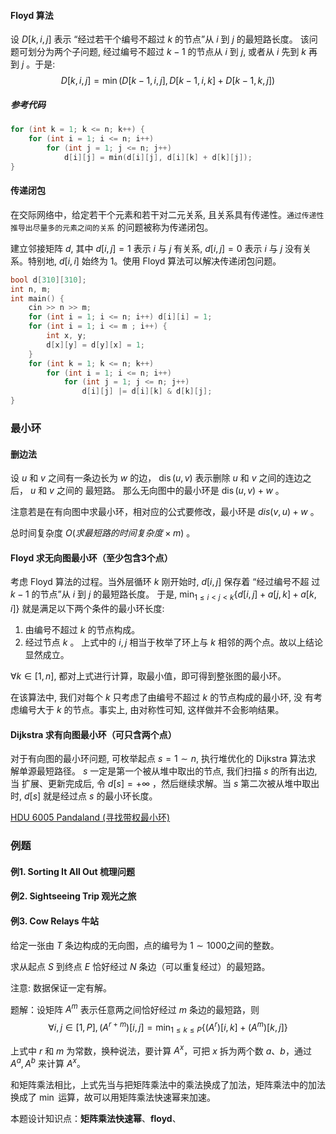 #### Floyd 算法

设 $D[k, i, j]$ 表示 “经过若干个编号不超过 $k$ 的节点”从 $i$ 到 $j$ 的最短路长度。 该问题可划分为两个子问题, 经过编号不超过 $k-1$ 的节点从 $i$ 到 $j$, 或者从 $i$ 先到 $k$ 再到 $j$ 。于是:
$$
D[k, i, j]=\min (D[k-1, i, j], D[k-1, i, k]+D[k-1, k, j])
$$

##### 参考代码
```c++
for (int k = 1; k <= n; k++) {
    for (int i = 1; i <= n; i++)
        for (int j = 1; j <= n; j++)
            d[i][j] = min(d[i][j], d[i][k] + d[k][j]);
}
```

#### 传递闭包
在交际网络中，给定若干个元素和若干对二元关系, 且关系具有传递性。``通过传递性推导出尽量多的元素之间的关系`` 的问题被称为传递闭包。

建立邻接矩阵 $d$, 其中 $d[i, j]=1$ 表示 $i$ 与 $j$ 有关系, $d[i, j]=0$ 表示 $i$ 与 $j$ 没有关系。特别地, $d[i, i]$ 始终为 1。使用 Floyd 算法可以解决传递闭包问题。

```c++
bool d[310][310];
int n, m;
int main() {
    cin >> n >> m;
    for (int i = 1; i <= n; i++) d[i][i] = 1;
    for (int i = 1; i <= m ; i++) {
        int x, y;
        d[x][y] = d[y][x] = 1;
    }
    for (int k = 1; k <= n; k++)
        for (int i = 1; i <= n; i++)
            for (int j = 1; j <= n; j++)
                d[i][j] |= d[i][k] & d[k][j];
}
```
### 最小环
#### 删边法
设 $u$ 和 $v$ 之间有一条边长为 $w$ 的边， $\operatorname{dis}(u, v)$ 表示删除 $u$ 和 $v$ 之间的连边之后， $u$ 和 $v$ 之间的 最短路。
那么无向图中的最小环是 $\operatorname{dis}(u, v)+w$ 。

注意若是在有向图中求最小环，相对应的公式要修改，最小环是 $dis(v, u)+w$ 。

总时间复杂度 $O(求最短路的时间复杂度 \times m)$ 。

#### Floyd 求无向图最小环（至少包含3个点）
考虑 Floyd 算法的过程。当外层循环 $k$ 刚开始时, $d[i, j]$ 保存着 “经过编号不超 过 $k-1$ 的节点”从 $i$ 到 $j$ 的最短路长度。
于是, $\min _{1 \leq i<j<k}\{d[i, j]+a[j, k]+a[k, i]\}$ 就是满足以下两个条件的最小环长度:
1. 由编号不超过 $k$ 的节点构成。
2. 经过节点 $k$ 。
上式中的 $i, j$ 相当于枚举了环上与 $k$ 相邻的两个点。故以上结论显然成立。 

$\forall k \in[1, n]$, 都对上式进行计算，取最小值，即可得到整张图的最小环。

在该算法中, 我们对每个 $k$ 只考虑了由编号不超过 $k$ 的节点构成的最小环, 没 有考虑编号大于 $k$ 的节点。事实上, 由对称性可知, 这样做并不会影响结果。

#### Dijkstra 求有向图最小环（可只含两个点）
对于有向图的最小环问题, 可枚举起点 $s=1 \sim n$, 执行堆优化的 Dijkstra 算法求 解单源最短路径。 $s$ 一定是第一个被从堆中取出的节点, 我们扫描 $s$ 的所有出边, 当 扩展、更新完成后, 令 $d[s]=+\infty$ ，然后继续求解。当 $s$ 第二次被从堆中取出时, $d[s]$ 就是经过点 $s$ 的最小环长度。

[HDU 6005 Pandaland (寻找带权最小环)](https://vjudge.net/problem/HDU-6005)


### 例题
#### 例1. Sorting It All Out 梳理问题
#### 例2. Sightseeing Trip 观光之旅
#### 例3. Cow Relays 牛站
给定一张由 $T$ 条边构成的无向图，点的编号为 $1 \sim 1000$之间的整数。

求从起点 $S$ 到终点 $E$ 恰好经过 $N$ 条边（可以重复经过）的最短路。

注意: 数据保证一定有解。

题解：设矩阵 $A^m$ 表示任意两之间恰好经过 $m$ 条边的最短路，则
$$\forall i, j \in [1, P], (A^{r + m})[i, j] = \min_{1 \le k \le P} \{ (A^r)[i, k] + (A^m)[k, j]\}$$

上式中 $r$ 和 $m$ 为常数，换种说法，要计算 $A^x$，可把 $x$ 拆为两个数 $a、b$，通过 $A^a, A^b$ 来计算 $A^x$。

和矩阵乘法相比，上式先当与把矩阵乘法中的乘法换成了加法，矩阵乘法中的加法换成了 $\min$ 运算，故可以用矩阵乘法快速幂来加速。

本题设计知识点：**矩阵乘法快速幂**、**floyd**、


